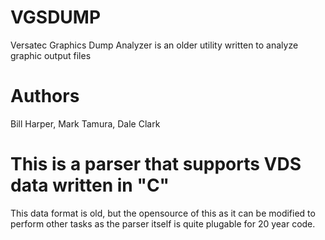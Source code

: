 # VGSDUMP
Versatec Graphics Dump Analyzer is an older utility written to analyze graphic output files
# Authors
Bill Harper, Mark Tamura, Dale Clark
# This is a parser that supports VDS data written in "C"
This data format is old, but the opensource of this as it can be modified to perform other tasks
as the parser itself is quite plugable for 20 year code.
